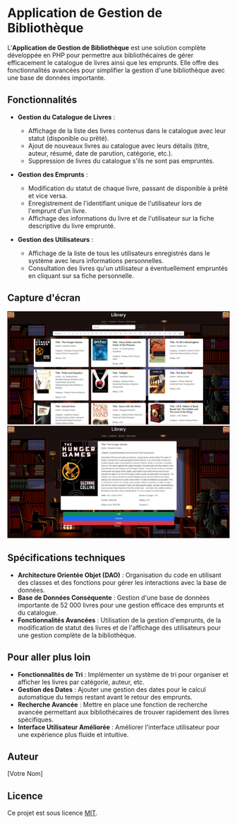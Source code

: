 # Application de Gestion de Bibliothèque

L'**Application de Gestion de Bibliothèque** est une solution complète développée en PHP pour permettre aux bibliothécaires de gérer efficacement le catalogue de livres ainsi que les emprunts. Elle offre des fonctionnalités avancées pour simplifier la gestion d'une bibliothèque avec une base de données importante.

## Fonctionnalités

- **Gestion du Catalogue de Livres** :
  - Affichage de la liste des livres contenus dans le catalogue avec leur statut (disponible ou prêté).
  - Ajout de nouveaux livres au catalogue avec leurs détails (titre, auteur, résumé, date de parution, catégorie, etc.).
  - Suppression de livres du catalogue s'ils ne sont pas empruntés.

- **Gestion des Emprunts** :
  - Modification du statut de chaque livre, passant de disponible à prêté et vice versa.
  - Enregistrement de l'identifiant unique de l'utilisateur lors de l'emprunt d'un livre.
  - Affichage des informations du livre et de l'utilisateur sur la fiche descriptive du livre emprunté.

- **Gestion des Utilisateurs** :
  - Affichage de la liste de tous les utilisateurs enregistrés dans le système avec leurs informations personnelles.
  - Consultation des livres qu'un utilisateur a éventuellement empruntés en cliquant sur sa fiche personnelle.

## Capture d'écran

![Capture d'écran de l'interface de l'application](images/screenshot.png)
![Capture d'écran de l'interface de l'application](images/screenshot2.png)

## Spécifications techniques

- **Architecture Orientée Objet (DAO)** : Organisation du code en utilisant des classes et des fonctions pour gérer les interactions avec la base de données.
- **Base de Données Conséquente** : Gestion d'une base de données importante de 52 000 livres pour une gestion efficace des emprunts et du catalogue.
- **Fonctionnalités Avancées** : Utilisation de la gestion d'emprunts, de la modification de statut des livres et de l'affichage des utilisateurs pour une gestion complète de la bibliothèque.

## Pour aller plus loin

- **Fonctionnalités de Tri** : Implémenter un système de tri pour organiser et afficher les livres par catégorie, auteur, etc.
- **Gestion des Dates** : Ajouter une gestion des dates pour le calcul automatique du temps restant avant le retour des emprunts.
- **Recherche Avancée** : Mettre en place une fonction de recherche avancée permettant aux bibliothécaires de trouver rapidement des livres spécifiques.
- **Interface Utilisateur Améliorée** : Améliorer l'interface utilisateur pour une expérience plus fluide et intuitive.

## Auteur

[Votre Nom]

## Licence

Ce projet est sous licence [MIT](LICENSE).
